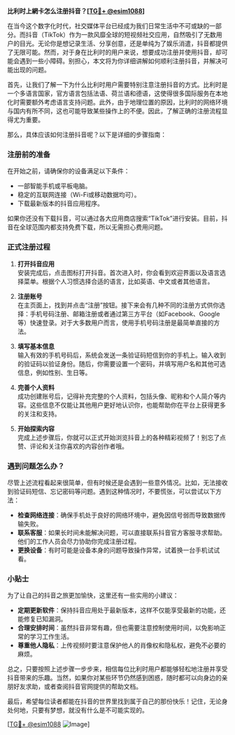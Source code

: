 **比利时上網卡怎么注册抖音？[[TG💪+ @esim1088](https://t.me/s/esim1088)]**

在当今这个数字化时代，社交媒体平台已经成为我们日常生活中不可或缺的一部分。而抖音（TikTok）作为一款风靡全球的短视频社交应用，自然吸引了无数用户的目光。无论你是想记录生活、分享创意，还是单纯为了娱乐消遣，抖音都提供了无限可能。然而，对于身在比利时的用户来说，想要成功注册并使用抖音，却可能会遇到一些小障碍。别担心，本文将为你详细讲解如何顺利注册抖音，并解决可能出现的问题。

首先，让我们了解一下为什么比利时用户需要特别注意注册抖音的方式。比利时是一个多语言国家，官方语言包括法语、荷兰语和德语，这使得很多国际服务在本地化时需要额外考虑语言支持问题。此外，由于地理位置的原因，比利时的网络环境与国内有所不同，这也可能导致某些操作上的不便。因此，了解正确的注册流程显得尤为重要。

那么，具体应该如何注册抖音呢？以下是详细的步骤指南：

### 注册前的准备

在开始之前，请确保你的设备满足以下条件：
- 一部智能手机或平板电脑。
- 稳定的互联网连接（Wi-Fi或移动数据均可）。
- 下载最新版本的抖音应用程序。

如果你还没有下载抖音，可以通过各大应用商店搜索“TikTok”进行安装。目前，抖音在全球范围内都支持免费下载，所以无需担心费用问题。

### 正式注册过程

1. **打开抖音应用**  
   安装完成后，点击图标打开抖音。首次进入时，你会看到欢迎界面以及语言选择菜单。根据个人习惯选择合适的语言，比如英语、中文或者其他语言。

2. **注册账号**  
   在主页面上，找到并点击“注册”按钮。接下来会有几种不同的注册方式供你选择：手机号码注册、邮箱注册或者通过第三方平台（如Facebook、Google等）快速登录。对于大多数用户而言，使用手机号码注册是最简单直接的方法。

3. **填写基本信息**  
   输入有效的手机号码后，系统会发送一条验证码短信到你的手机上。输入收到的验证码以验证身份。随后，你需要设置一个密码，并填写用户名和其他可选信息，例如性别、生日等。

4. **完善个人资料**  
   成功创建账号后，记得补充完整的个人资料，包括头像、昵称和个人简介等内容。这些信息不仅能让其他用户更好地认识你，也能帮助你在平台上获得更多的关注和支持。

5. **开始探索内容**  
   完成上述步骤后，你就可以正式开始浏览抖音上的各种精彩视频了！别忘了点赞、评论和关注你喜欢的内容创作者哦。

### 遇到问题怎么办？

尽管上述流程看起来很简单，但有时候还是会遇到一些意外情况。比如，无法接收到验证码短信、忘记密码等问题。遇到这种情况时，不要慌张，可以尝试以下方法：

- **检查网络连接**：确保手机处于良好的网络环境中，避免因信号弱而导致数据传输失败。
- **联系客服**：如果长时间未能解决问题，可以直接联系抖音官方客服寻求帮助。他们的工作人员会尽力协助你完成注册过程。
- **更换设备**：有时可能是设备本身的问题导致操作异常，试着换一台手机试试看。

### 小贴士

为了让自己的抖音之旅更加愉快，这里还有一些实用的小建议：

- **定期更新软件**：保持抖音应用处于最新版本，这样不仅能享受最新的功能，还能修复已知漏洞。
- **合理安排时间**：虽然抖音非常有趣，但也需要注意控制使用时间，以免影响正常的学习工作生活。
- **尊重他人隐私**：上传视频时要注意保护他人的肖像权和隐私权，避免不必要的麻烦。

总之，只要按照上述步骤一步步来，相信每位比利时用户都能够轻松地注册并享受抖音带来的乐趣。当然，如果你对某些环节仍然感到困惑，随时都可以向身边的亲朋好友求助，或者查阅抖音官网提供的帮助文档。

最后，希望每位读者都能在抖音的世界里找到属于自己的那份快乐！记住，无论身处何地，只要有梦想，就没有什么是不可能实现的。

[[TG💪+ @esim1088](https://t.me/s/esim1088) ![Image](https://i.postimg.cc/4NQfJmqS/Snipaste-2025-05-13-00-14-12.png)]